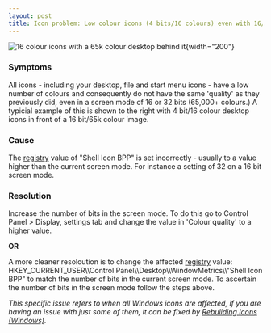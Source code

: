 ```yaml
---
layout: post 
title: Icon problem: Low colour icons (4 bits/16 colours) even with 16/32 bit screen mode (Windows)
---
```


![16 colour icons with a 65k colour desktop behind
it](LowColourIcons.JPG "16 colour icons with a 65k colour desktop behind it"){width="200"}

### Symptoms

All icons - including your desktop, file and start menu icons - have a
low number of colours and consequently do not have the same \'quality\'
as they previously did, even in a screen mode of 16 or 32 bits (65,000+
colours.) A typicial example of this is shown to the right with 4 bit/16
colour desktop icons in front of a 16 bit/65k colour image.

### Cause

The [registry](registry "wikilink") value of \"Shell Icon BPP\" is set
incorrectly - usually to a value higher than the current screen mode.
For instance a setting of 32 on a 16 bit screen mode.

### Resolution

Increase the number of bits in the screen mode. To do this go to Control
Panel \> Display, settings tab and change the value in \'Colour
quality\' to a higher value.

**OR**

A more cleaner resoloution is to change the affected
[registry](registry "wikilink") value: HKEY\_CURRENT\_USER\\\\Control
Panel\\\\Desktop\\\\WindowMetrics\\\\\"Shell Icon BPP\" to match the
number of bits in the current screen mode. To ascertain the number of
bits in the screen mode follow the steps above.

*This specific issue refers to when all Windows icons are affected, if
you are having an issue with just some of them, it can be fixed by
[Rebuliding Icons (Windows)](rebuilding_your_icons "wikilink").*
